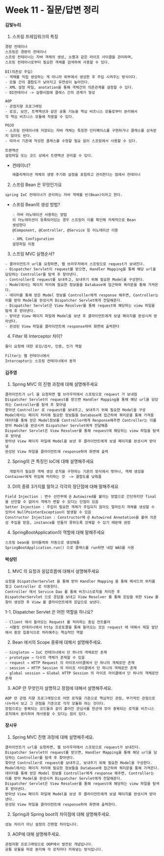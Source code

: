 # Week 11 - 질문/답변 정리

#### 김빛누리
1. 스프링 프레임워크의 특징

```
경량 컨테이너
스프링은 경량의 컨테이너
스프링 컨테이너는 자바 객체의 생성, 소멸과 같은 라이프 사이클을 관리하며,
스프링 컨테이너로부터 필요한 객체를 검색하여 사용할 수 있다.

DI(의존성 주입)
- 객체를 직접 생성하는 게 아니라 외부에서 생성한 후 주입 시켜주는 방식이다.
- 모듈 간의 결합도가 낮아지고 유연성이 높아진다.
- XML 설정 파일, anotation을 통해 객체간의 의존관계를 설정할 수 있다.
- DI컨테이너 -> 실행시점에 클래스 간의 관계가 형성

AOP
- 관점지향 프로그래밍
- 로깅, 보안, 트랙잭션과 같은 공통 기능을 핵심 비즈니스 모듈로부터 분리해서
각 핵심 비즈니스 모듈에 적용할 수 있다.

POJO
- 스프링 컨테이너에 저장되는 자바 객체는 특정한 인터페이스를 구현하거나 클래스를 상속받지 않아도 된다.
- 따라서 기존에 작성한 클래스를 수정할 필요 없이 스프링에서 사용할 수 있다.

트랜잭션
설정파일 또는 코드 상에서 트랜잭션 관리할 수 있다.
```

- 컨테이너?
    
    ```java
    애플리케이션 객체의 생명 주기화 설정을 포함하고 관리한다는 점에서 컨테이너
    ```
    

2. 스프링 Bean 은 무엇인가요

```
spring IoC 컨테이너가 관리하는 자바 객체를 빈(Bean)이라고 한다.
```

- 스프링 Bean의 생성 방법?
    
    ```
    - 자바 어노테이션 사용하는 방법
    이 어노테이션이 등록되어있는 경우 스프링이 이를 확인해 자체적으로 Bean
    생성한다
    @Component, @Controller, @Service 등 어노테이션 이용
    
    - XML Configuration
    설정파일 이용
    ```
    

3. 스프링 MVC 실행순서?

```
- 클라이언트가 url을 요청하면, 웹 브라우저에서 스프링으로 request가 보내진다.
- Dispatcher Servlet이 request를 받으면, Handler Mapping을 통해 해당 url을 담당하는 Controller를 탐색 후 찾아낸다.
- Controller로 request를 보내주고, 보내주기 위해 필요한 Model을 구성한다.
- Model에서는 페이지 처리에 필요한 정보들을 Database에 접근하여 쿼리문을 통해 가져온다.
- 데이터를 통해 얻은 Model 정보를 Controller에게 response 해주면, Controller는 이를 받아 Model을 완성시켜 Dispatcher Servlet에게 전달해준다.
- Dispatcher Servlet은 View Resolver를 통해 request에 해당하는 view 파일을 탐색 후 받아낸다.
- 받아낸 View 페이지 파일에 Model을 보낸 후 클라이언트에게 보낼 페이지를 완성시켜 받아낸다.
- 완성된 View 파일을 클라이언트에 response하여 화면에 출력한다
```

4. Filter 와 Interceptor 차이?

```
둘다 요청에 대한 로깅/검사, 인증, 인가 역할

Filter는 웹 컨테이너에서
Interceptor는 스프링 컨테이너에서 동작
```

#### 김주영
1. Spring MVC 의 진행 과정에 대해 설명해주세요
```
클라이언트가 url 을 요청하면 웹 브라우저에서 스프링으로 request 가 보내짐
Dispatcher Servlet이 request를 받으면 Handler Mapping을 통해 해당 url을 담당하는 Controller를 탐색 후 찾아냄
찾아낸 Controller 로 request를 보내주고, 보내주기 위해 필요한 Model을 구성
Model에서는 페이지 처리에 필요한 정보들을 Database에 접근하여 쿼리문을 통해 가져옴
데이터를 통해 얻은 Model정보를 Controller에게 Response해주면 Controller는 이를 받아 Model을 완성시켜 Dispatcher Servlet에게 전달해줌
Dispatcher Servlet은 View Resolver를 통해 request에 해당하는 view 파일을 탐색 후 받아냄
받아낸 View 페이지 파일에 Model을 보낸 후 클라이언트에게 보낼 페이지를 완성시켜 받아냄
완성된 View 파일을 클라이언트에 response하여 화면에 출력
```
2. Spring의 큰 특징인 IoC에 대해 설명해주세요
```
  개발자가 필요한 객체 생성 로직을 구현하는 기존의 방식에서 벗어나, 객체 생성을 Container에게 위임해 처리하는 것  —> 결합도를 낮춰줌
```
3. DI의 종류 3가지를 말하고 각각의 장단점에 대해 말해주세요
```
Field Injection : 변수 선언부에 @ Autowired를 붙이는 방법으로 간단하지만 final을 선언할 수 없어서 객체가 변할 수 있다는 단점이 있음
Setter Injection : 주입이 필요한 객체가 주입되지 않아도 얼마든지 객체를 생성할 수 있어서 NullPointerException이 발생할 수 있음
Constructor Injection : Constructor에 @ Autowired Annotation을 붙여 의존성 주입을 받음, instance를 만들지 못하도록 강제할 수 있기 때문에 권장
```
4. SpringBootApplication의 역할에 대해 말해주세요
```
스프링 bean을 읽어들여와 자동으로 생성해줌
SpringBootApplication.run() 으로 클래스를 run하면 내장 WAS를 사용
```

#### 박상민
1. MVC 의 요청과 응답흐름에 대해서 설명해주세요
```
요청을 DispatcherServlet 을 통해 받아 Handler Mapping 을 통해 메서드의 위치를 찾고 Controller 로 이동한다.
Controller 에서 Service Dao 를 통해 비즈니스로직을 처리한 후 DispatcherServlet 으로 응답을 보내고 View Resolver 를 통해 응답을 위한 View 를 찾아 생성한 후 View 를 클라이언트에게 응답으로 보낸다.
```

1-1. Dispatcher Servlet 은 어떤 역할을 하나요?
```
- Client 에서 들어오는 Request 를 처리하는 중심 컨트롤러
- 서블릿 컨테이너에서 http 프로토콜을 통해 들어오는 모든 request 에 대해서 제일 앞단에서 중앙 집중식으로 처리해주는 핵심적인 역할
```
2. Bean 에서의 Scope 종류에 대해서 설명해주세요.
```
- Singleton → IoC 컨테이너에서 단 하나의 객체로만 존재
- prototype → 다수의 객체가 존재할 수 있음
- request → HTTP Request 의 라이프사이클에서 단 하나의 객체로만 존재
- session → HTTP Session 의 라이프 사이클에서 단 하나의 객체로만 존재
- global session → Global HTTP Session 의 라이프 라이클에서 단 하나의 객체로만 존재
```
3. AOP 란 무엇인지 설명하고 장점에 대해서 설명해주세요.
```
AOP 란 관점 지향 프로그래밍으로 어떤 로직을 기준으로 핵심적인 관점, 부가적인 관점으로 나누어서 보고 그 관점을 기준으로 각각 모듈화 하는 것이다. 
장점으로는 중복되는 코드들과 같이 흩어진 관심사를 한군데 모아 중복되는 로직을 비즈니스 로직에서 분리하여 재사용할 수 있다는 점이 있다.
```
#### 장시우
1. Spring MVC 진행 과정에 대해 설명해주세요.
```
클라이언트가 url을 요청하면, 웹 브라우저에서 스프링으로 request가 보내진다.
Dispatcher Servlet이 request를 받으면, Handler Mapping을 통해 해당 url을 담당하는 Controller를 탐색 후 찾아낸다.
찾아낸 Controller로 request를 보내주고, 보내주기 위해 필요한 Model을 구성한다.
Model에서는 페이지 처리에 필요한 정보들을 Database에 접근하여 쿼리문을 통해 가져온다.
데이터를 통해 얻은 Model 정보를 Controller에게 response 해주면, Controller는 이를 받아 Model을 완성시켜 Dispatcher Servlet에게 전달해준다.
Dispatcher Servlet은 View Resolver를 통해 request에 해당하는 view 파일을 탐색 후 받아낸다.
받아낸 View 페이지 파일에 Model을 보낸 후 클라이언트에게 보낼 페이지를 완성시켜 받아낸다.
완성된 View 파일을 클라이언트에 response하여 화면에 출력한다.
```
2. Spring과 Spring boot의 차이점에 대해 설명해주세요.
```
성능 차이가 아닌 설정의 간편함 차이입니다.
```
3. AOP에 대해 설명해주세요.
```
관점지향 프로그래밍으로 OOP에서 발전된 개념입니다.
공통 모듈을 따로 분리해 각 로직마다 끼워넣는 방식입니다.
```
